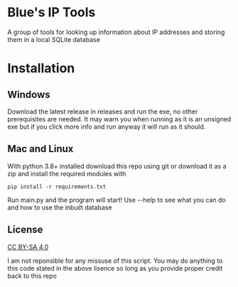 # Blue's IP Tools
A group of tools for looking up information about IP addresses and storing them in a local SQLite database

# Installation
## Windows
Download the latest release in releases and run the exe, no other prerequisites are needed. It may warn you when running as it is an unsigned exe but if you click more info and run anyway it will run as it should.

## Mac and Linux
With python 3.8+ installed download this repo using git or download it as a zip and install the required modules with 
```
pip install -r requirements.txt
```
Run main.py and the program will start! Use --help to see what you can do and how to use the inbuilt database


## License
[CC BY-SA 4.0](https://creativecommons.org/licenses/by-sa/4.0/?ref=chooser-v1)

I am not reponsible for any missuse of this script.
You may do anything to this code stated in the above lisence so long as you provide proper credit back to this repo
